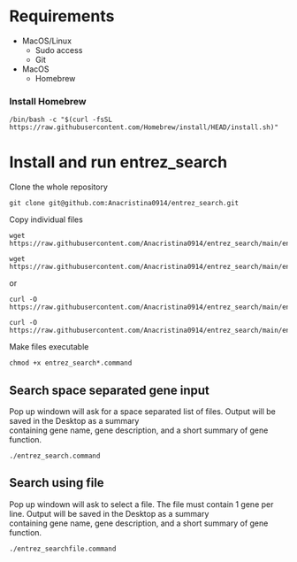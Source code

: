 # Requirements
- MacOS/Linux
  - Sudo access
  - Git
- MacOS
  - Homebrew
### Install Homebrew
```
/bin/bash -c "$(curl -fsSL https://raw.githubusercontent.com/Homebrew/install/HEAD/install.sh)"
```
# Install and run entrez_search
Clone the whole repository
```
git clone git@github.com:Anacristina0914/entrez_search.git
```
Copy individual files
```
wget https://raw.githubusercontent.com/Anacristina0914/entrez_search/main/entrez_search.command
```
```
wget https://raw.githubusercontent.com/Anacristina0914/entrez_search/main/entrez_searchfile.command
```
or
```
curl -O https://raw.githubusercontent.com/Anacristina0914/entrez_search/main/entrez_search.command
```
```
curl -O https://raw.githubusercontent.com/Anacristina0914/entrez_search/main/entrez_searchfile.command
```
Make files executable
```
chmod +x entrez_search*.command
```
## Search space separated gene input
Pop up windown will ask for a space separated list of files. Output will be saved in the Desktop as a summary \
containing gene name, gene description, and a short summary of gene function.
```
./entrez_search.command 
```
## Search using file
Pop up windown will ask to select a file. The file must contain 1 gene per line. Output will be saved in the Desktop as a summary \
containing gene name, gene description, and a short summary of gene function.
```
./entrez_searchfile.command 
```
